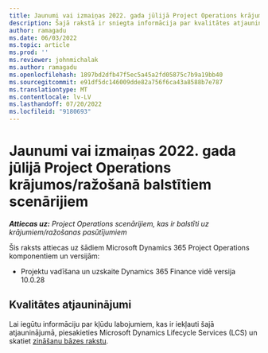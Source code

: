 ```yaml
---
title: Jaunumi vai izmaiņas 2022. gada jūlijā Project Operations krājumos/ražošanā balstītiem scenārijiem
description: Šajā rakstā ir sniegta informācija par kvalitātes atjauninājumiem, kas ir pieejami Microsoft Dynamics 365 Project Operations 2022. gada jūlija laidienā krājuma/ražošanas scenārijiem.
author: ramagadu
ms.date: 06/03/2022
ms.topic: article
ms.prod: ''
ms.reviewer: johnmichalak
ms.author: ramagadu
ms.openlocfilehash: 1897bd2dfb47f5ec5a45a2fd05875c7b9a19bb40
ms.sourcegitcommit: e91df5dc146009dde82a756f6ca43a8588b7e787
ms.translationtype: MT
ms.contentlocale: lv-LV
ms.lasthandoff: 07/20/2022
ms.locfileid: "9180693"
---
```

# <a name="whats-new-or-changed-in-project-operations-july-2022-for-stockedproduction-based-scenarios"></a>Jaunumi vai izmaiņas 2022. gada jūlijā Project Operations krājumos/ražošanā balstītiem scenārijiem

_**Attiecas uz:** Project Operations scenārijiem, kas ir balstīti uz krājumiem/ražošanas pasūtījumiem_

Šis raksts attiecas uz šādiem Microsoft Dynamics 365 Project Operations komponentiem un versijām:

- Projektu vadīšana un uzskaite Dynamics 365 Finance vidē versija 10.0.28

## <a name="quality-updates"></a>Kvalitātes atjauninājumi

Lai iegūtu informāciju par kļūdu labojumiem, kas ir iekļauti šajā atjauninājumā, piesakieties Microsoft Dynamics Lifecycle Services (LCS) un skatiet [zināšanu bāzes rakstu](https://fix.lcs.dynamics.com/Issue/Details?bugId=694438).
